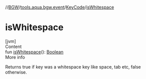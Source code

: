//[BGW](../../../index.md)/[tools.aqua.bgw.event](../index.md)/[KeyCode](index.md)/[isWhitespace](is-whitespace.md)



# isWhitespace  
[jvm]  
Content  
fun [isWhitespace](is-whitespace.md)(): [Boolean](https://kotlinlang.org/api/latest/jvm/stdlib/kotlin/-boolean/index.html)  
More info  


Returns true if key was a whitespace key like space, tab etc, false otherwise.

  



